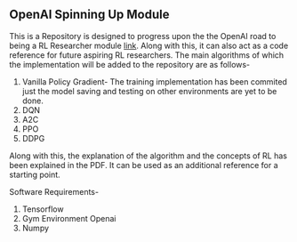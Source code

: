 ## OpenAI Spinning Up Module

This is a Repository is designed to progress upon the the OpenAI road to being a RL Researcher module [link](https://spinningup.openai.com/en/latest/spinningup/spinningup.html). Along with this, it can also act as a code reference for future aspiring RL researchers. The main algorithms of which the implementation will be added to the repository are as follows-<br/>
1. Vanilla Policy Gradient- The training implementation has been commited just the model saving and testing on other environments are yet to be done.
2. DQN
3. A2C
4. PPO
5. DDPG

Along with this, the explanation of the algorithm and the concepts of RL has been explained in the PDF. It can be used as an additional reference for a starting point.

Software Requirements-
1. Tensorflow
2. Gym Environment Openai
3. Numpy
